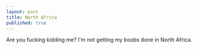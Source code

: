 ```yaml
---
layout: post
title: North Africa
published: true
---
```


Are you fucking kidding me? I'm not getting my boobs done in North Africa.
